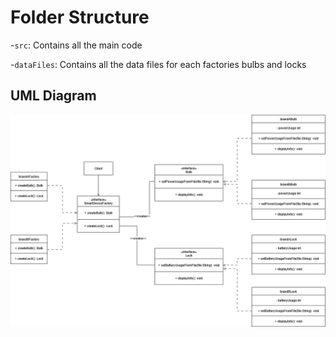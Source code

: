 # Folder Structure

-`src`: Contains all the main code

-`dataFiles`: Contains all the data files for each factories bulbs and locks

## UML Diagram

![Assignment_1_UML.png](Assignment_1_UML.png)

